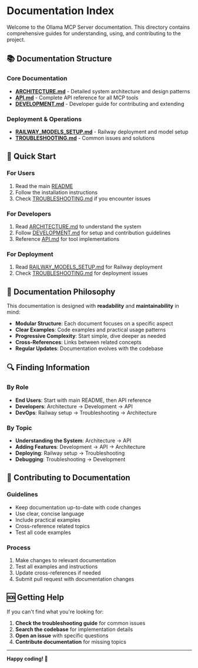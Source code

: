 # Documentation Index

Welcome to the Ollama MCP Server documentation. This directory contains comprehensive guides for understanding, using, and contributing to the project.

## 📚 Documentation Structure

### Core Documentation
- **[ARCHITECTURE.md](ARCHITECTURE.md)** - Detailed system architecture and design patterns
- **[API.md](API.md)** - Complete API reference for all MCP tools
- **[DEVELOPMENT.md](DEVELOPMENT.md)** - Developer guide for contributing and extending

### Deployment & Operations
- **[RAILWAY_MODELS_SETUP.md](RAILWAY_MODELS_SETUP.md)** - Railway deployment and model setup
- **[TROUBLESHOOTING.md](TROUBLESHOOTING.md)** - Common issues and solutions

## 🚀 Quick Start

### For Users
1. Read the main [README](../README.md)
2. Follow the installation instructions
3. Check [TROUBLESHOOTING.md](TROUBLESHOOTING.md) if you encounter issues

### For Developers
1. Read [ARCHITECTURE.md](ARCHITECTURE.md) to understand the system
2. Follow [DEVELOPMENT.md](DEVELOPMENT.md) for setup and contribution guidelines
3. Reference [API.md](API.md) for tool implementations

### For Deployment
1. Read [RAILWAY_MODELS_SETUP.md](RAILWAY_MODELS_SETUP.md) for Railway deployment
2. Check [TROUBLESHOOTING.md](TROUBLESHOOTING.md) for deployment issues

## 📖 Documentation Philosophy

This documentation is designed with **readability** and **maintainability** in mind:

- **Modular Structure**: Each document focuses on a specific aspect
- **Clear Examples**: Code examples and practical usage patterns
- **Progressive Complexity**: Start simple, dive deeper as needed
- **Cross-References**: Links between related concepts
- **Regular Updates**: Documentation evolves with the codebase

## 🔍 Finding Information

### By Role
- **End Users**: Start with main README, then API reference
- **Developers**: Architecture → Development → API
- **DevOps**: Railway setup → Troubleshooting → Architecture

### By Topic
- **Understanding the System**: Architecture → API
- **Adding Features**: Development → API → Architecture
- **Deploying**: Railway setup → Troubleshooting
- **Debugging**: Troubleshooting → Development

## 📝 Contributing to Documentation

### Guidelines
- Keep documentation up-to-date with code changes
- Use clear, concise language
- Include practical examples
- Cross-reference related topics
- Test all code examples

### Process
1. Make changes to relevant documentation
2. Test all examples and instructions
3. Update cross-references if needed
4. Submit pull request with documentation changes

## 🆘 Getting Help

If you can't find what you're looking for:

1. **Check the troubleshooting guide** for common issues
2. **Search the codebase** for implementation details
3. **Open an issue** with specific questions
4. **Contribute documentation** for missing topics

---

**Happy coding! 🚀**
